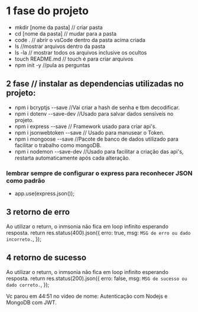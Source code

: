 # 1 fase do projeto

- mkdir [nome da pasta] // criar pasta
- cd [nome da pasta] // mudar para a pasta
- code . // abrir o vsCode dentro da pasta acima criada
- ls //mostrar arquivos dentro da pasta
- ls -la // mostrar todos os arquivos inclusive os ocultos
- touch README.md // touch é para criar arquivos
- npm init -y //pula as perguntas

## 2 fase // instalar as dependencias utilizadas no projeto:

- npm i bcryptjs --save //Vai criar a hash de senha e tbm decodificar.
- npm i dotenv --save-dev //Usado para salvar dados sensíveis no projeto.
- npm i express --save // Framework usado para criar api's.
- npm i jsonwebtoken --save // Usado para manusear o Token.
- npm i mongoose --save //Pacote de banco de dados utilizado para facilitar o trabalho como mongoDB.
- npm i nodemon --save-dev //Usado para facilitar a criação das api's, restarta automaticamente após cada alteração.

### lembrar sempre de configurar o express para reconhecer JSON como padrão

- app.use(express.json());

## 3 retorno de erro

Ao utilizar o return, o inmsonia não fica em loop infinito esperando resposta.
return res.status(400).json({
erro: true,
msg: `MSG de erro ou dado incorreto.`,
});

## 4 retorno de sucesso

Ao utilizar o return, o inmsonia não fica em loop infinito esperando resposta.
return res.status(200).json({
erro: false,
msg: `MSG de sucesso ou dado correto.`,
});

Vc parou em 44:51 no video de nome: Autenticação com Nodejs e MongoDB com JWT.
